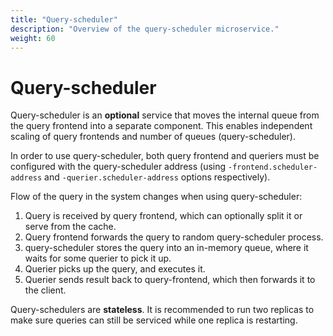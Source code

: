 ```yaml
---
title: "Query-scheduler"
description: "Overview of the query-scheduler microservice."
weight: 60
---
```


# Query-scheduler

Query-scheduler is an **optional** service that moves the internal queue from the query frontend into a separate component.
This enables independent scaling of query frontends and number of queues (query-scheduler).

In order to use query-scheduler, both query frontend and queriers must be configured with the query-scheduler address
(using `-frontend.scheduler-address` and `-querier.scheduler-address` options respectively).

Flow of the query in the system changes when using query-scheduler:

1. Query is received by query frontend, which can optionally split it or serve from the cache.
2. Query frontend forwards the query to random query-scheduler process.
3. query-scheduler stores the query into an in-memory queue, where it waits for some querier to pick it up.
4. Querier picks up the query, and executes it.
5. Querier sends result back to query-frontend, which then forwards it to the client.

Query-schedulers are **stateless**. It is recommended to run two replicas to make sure queries can still be serviced while one replica is restarting.
